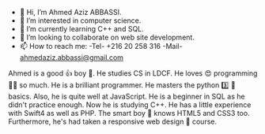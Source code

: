 - 👋 Hi, I’m Ahmed Aziz ABBASSI.
- 👀 I’m interested in computer science. 
- 🌱 I’m currently learning C++ and SQL.
- 💞️ I’m looking to collaborate on web site development.
- 📫 How to reach me: -Tel- +216 20 258 316 -Mail- ahmedaziz.abbassi@gmail.com

Ahmed is a good 👍 boy 👦.
He studies CS in LDCF.
He loves 😍 programming 👨‍💻 so much.
He is a brilliant programmer.
He masters the python 3️⃣ 🐍 basics. Also, he is quite well at JavaScript. He is a beginner in SQL as he didn't practice enough. Now he is studying C++. He has a little experience with Swift4 as well as PHP. The smart boy 👦 knows HTML5 and CSS3 too. Furthermore, he's had taken a responsive web design 🎨 course. 

<!---
ahmed-99882/ahmed-99882 is a ✨ special ✨ repository because its `README.md` (this file) appears on your GitHub profile.
You can click the Preview link to take a look at your changes.
--->
